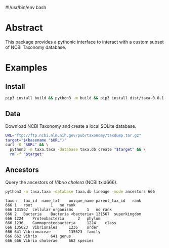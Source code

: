 #!/usr/bin/env bash

# Abstract

This package provides a pythonic interface to interact with a custom subset of NCBI Taxonomy database.

# Examples

## Install

```bash
pip3 install build && python3 -m build && pip3 install dist/taxa-0.0.1.tar.gz
```

## Data

Download NCBI Taxonomy and create a local SQLite database.

```bash
URL="ftp://ftp.ncbi.nlm.nih.gov/pub/taxonomy/taxdump.tar.gz"
target="$(basename "$URL")"
curl -O "$URL" && \
  python3 -m taxa.taxa -database taxa.db create "$target" && \
  rm -f "$target"
```

## Ancestors

Query the ancestors of *Vibrio cholera* (NCBI:txid666).

```bash
python3 -m taxa.taxa -database taxa.db lineage -mode ancestors 666
```

```
taxon	tax_id	name_txt	unique_name	parent_tax_id	rank
666	1	root		1	no rank
666	131567	cellular organisms		1	no rank
666	2	Bacteria	Bacteria <bacteria>	131567	superkingdom
666	1224	Proteobacteria		2	phylum
666	1236	Gammaproteobacteria		1224	class
666	135623	Vibrionales		1236	order
666	641	Vibrionaceae		135623	family
666	662	Vibrio		641	genus
666	666	Vibrio cholerae		662	species
```
